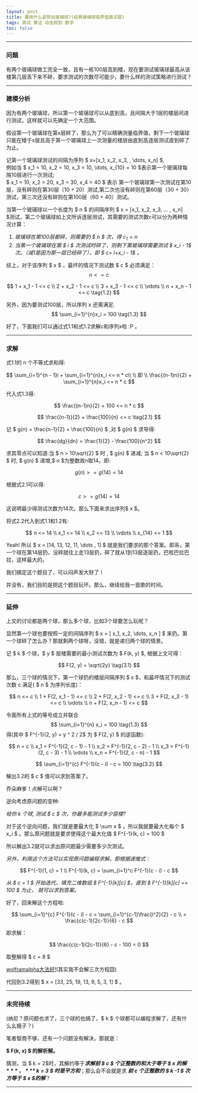 ```yaml
---
layout: post
title: 要用什么姿势玩玻璃球?(经典玻璃球临界值面试题)
tags: 面试 算法 动态规划 数学 
toc: false
---
```


***
### 问题 ###
有两个玻璃球做工完全一致，且有一栋100层高到楼，现在要测试玻璃球最高从该楼第几层丢下来不碎，要求测试的次数尽可能少，要什么样的测试策略进行测试？  

***
### 建模分析 ###
因为有两个玻璃球，所以第一个玻璃球可以从底到高，且间隔大于1层的楼层间进行测试，这样就可以先确定一个大范围。

假设第一个玻璃球在第x层碎了，那么为了可以精确测量临界值，剩下一个玻璃球只能在矮于x层且高于第一个玻璃球上一次测量的楼层由底到高逐层测试直到碎了为止。

记第一个玻璃球测试的间隔为序列 $ x=[x_1, x_2, x_3,  , \dots, x_n] $,  
例如当 $ x_1 = 10, x_2 = 10, x_3 = 10, \dots, x_{10} = 10 $表示第一个玻璃球每隔10层进行一次测试;  
$ x_1 = 10, x_2 = 20, x_3 = 30, x_4 = 40 $ 表示 第一个玻璃球第一次测试在第10层，没有碎则在第30层（10 + 20）测试,第二次也没有碎则在第60层（30 + 30）测试，第三次还没有碎则在第100层（60 + 40）测试。  


当第一个玻璃球以一个长度为 $ n $ 的间隔序列 $ x = [x_1, x_2, x_3, ... , x_n] $测试，第二个玻璃球如上文所诉逐层测试，其需要的测试次数c可以分为两种情况计算：  
1. *玻璃球在第100层都碎，则需要扔 $ n $ 次，得 $c_ 1= n$*
2. *当第一个玻璃球在第 $ i $ 次测试时碎了，则剩下第玻璃球需要测试 $ x_i - 1$ 次。（减1是因为那一层已经碎了），即 $ c= i+x_i - 1$ 。*

综上，对于该序列 $ x $ ，最坏的情况下测试数 $ c $ 必须满足：
$$
n <= c \tag{1.1}
$$

$$
1 + x_1 - 1 <= c \\
2 + x_2 - 1 <= c \\
3 + x_3 - 1 <= c \\
\vdots \\
n + x_n - 1 <= c \tag{1.2}
$$


另外，因为要测试100层，所以序列 x 还需满足.  
$$
\sum_{i=1}^{n}x_i = 100 \tag{1.3}
$$


好了，下面我们可以通过式1.1和式1.2求解c和序列x啦 :P 。  



***

### 求解 ###

式1.1的 n 个不等式求和得:  


$$
\sum_{i=1}^{n - 1}i + \sum_{i=1}^{n}x_i <= n * c\\
\\
即
\\
\frac{(n-1)n}{2} + \sum_{i=1}^{n}x_i <= n * c
$$


代入式1.3得:  


$$
\frac{(n-1)n}{2} + 100 <= n * c
$$

$$
\frac{(n-1)}{2} + \frac{100}{n} <= c \tag{2.1}
$$


记 $ g(n) = \frac{n-1}{2} + \frac{100}{n} $ ,对 $ g(n) $ 求导得:  


$$
\frac{dg}{dn} = \frac{1}{2} - \frac{100}{n^2}
$$


求其零点可以知道:当 $ n > 10\sqrt{2} $ 时  , $  g(n) $ 递减; 当 $  n < 10\sqrt{2} $ 时, $ g(n) $ 递增,$ n $为整数故n取14。即:  


$$
g(n) >= g(14) = 14
$$



根据式2.1可以得:  


$$
c >= g(14) = 14 \tag{2.2}
$$


这说明最少得测试次数为14次。那么下面来求出序列$ x $。  

将式2.2代入到式1.1和1.2有:  


$$
n <= 14 \\
x_1 <= 14 \\
x_2 <= 13 \\
\vdots \\
x_{14} <= 1
$$


Yeah! 所以 $ x = [14, 13, 12, 11, \dots , 1] $ 就是我们要求的那个答案。即系，第一个球在第14层扔，没碎就往上走13层扔，碎了就从1到13层逐层扔，巴啦巴拉巴拉，这样最大的。

我们搞定这个题目了，可以闷声发大财了！

并没有，我们目的是把这个题目玩坏。那么，继续给我一首歌的时间。

***

### 延伸 ###

上文的讨论都是两个球，那么多个球，比如3个球要怎么玩呢？

显然第一个球也要按照一定的间隔序列 $ x = [ x_1, x_2, \dots, x_n ] $ 来扔。第一个球碎了怎么办？那就剩两个球呀，没错，就是递归两个球的情景。

记 $ k $ 个球，$ y $ 层楼需要的最小测试次数为 $ F(k, y) $, 根据上文可得：  


$$
F(2, y) = \sqrt{2y} \tag{3.1}
$$


那么，三个球的情况下，第一个球扔的楼层间隔序列 $ x $，和最坏情况下的测试次数 c 满足( $ n $ 为序列长度)：  


$$
n <= c \\
1 + F(2, x_1 - 1) <= c \\
2 + F(2, x_2 - 1) <= c \\
3 + F(2, x_3 - 1) <= c \\
\vdots \\
n + F(2, x_n - 1) <= c 
$$


令面所有上式的等号成立并联合
$$
\sum_{i=1}^{n} x_i = 100 \tag{1.3} 
$$
得(其中 $ F^{-1}(2, y) =  y ^ 2 / 2$ 为 $ F(2, y) $ 的逆函数):


$$
n = c \\
x_1 = F^{-1}(2, c - 1) - 1 \\
x_2 = F^{-1}(2, c - 2) - 1 \\
x_3 = F^{-1}(2, c - 3) - 1 \\
\vdots \\
x_n = F^{-1}(2, c - n) - 1
$$

$$
\sum_{i=1}^{c} F^{-1}(c - i) - c = 100 \tag{3.2}
$$




解出3.2的 $ c $ 值可以求到答案了。

乔朵麻爹！点解可以啊？

逆向考虑原问题的变种:  

*给你 $k$ 个球, 测试 $ c $ 次，你最多能测试多少层楼?*

对于这个逆向问题，我们就是要最大化 $ \sum x $ ，所以我就要最大化每个 $ x_i $ 。那么原问题就是要求使得这个最大化值      $ F^{-1}(k, c) = 100 $

所以解出3.2就可以求出原问题最少需要多少次测试。

*另外，利用这个方法可以实现原问题编程求解。即根据递推式：*  


$$
F^{-1}(1, c) = 1 \\
F^{-1}(k, c) = \sum_{i=1}^c F^{-1}(c - i) - c
$$


*从 $  c = 1 $ 开始迭代，填充二维数组 $ F^{-1}[k][c] $，直到 $ F^{-1}[k][c] == 100 $ 为止， 就可以求到答案。*

好了，回来解这个方程啦:  


$$
\sum_{i=1}^{c} F^{-1}(c - i) - c 
= \sum_{i=1}^{c-1}\frac{i^2}{2} - c \\
= \frac{c(c-1)(2c-1)}{6} - c
$$


即求解：	


$$
\frac{c(c-1)(2c-1)}{6} - c - 100 = 0
$$


取整解得 $ c = 8 $ 

[wolframalpha大法好!](https://www.wolframalpha.com/input/?i=x(x-1)(2x+-+1)%2F6+-+x+-+100+%3D+0)(其实我不会解三次方程囧)

代回到3.2得到 $ x = [33, 25, 19, 13, 9, 5, 3, 1] $ 。



***



### 未完待续

(纳尼？原问题也求了，三个球的也搞了，$ k $ 个球都可以编程求解了，还有什么幺蛾子？)

笔者智商不够，还有一个问题没有解决，那就是：

 **$ F(k, x) $ 的解析解。**

猜测，当 $ k = 2$时，其解约等于***求解前 $ c $ 个正整数的和大于等于 $ x $的解***，***$ k = 3 $ 时是平方和***；那么会不会就是求 ***前 $c$ 个正整数的 $ k -1 $ 次方等于 $ x $的解***？



***



